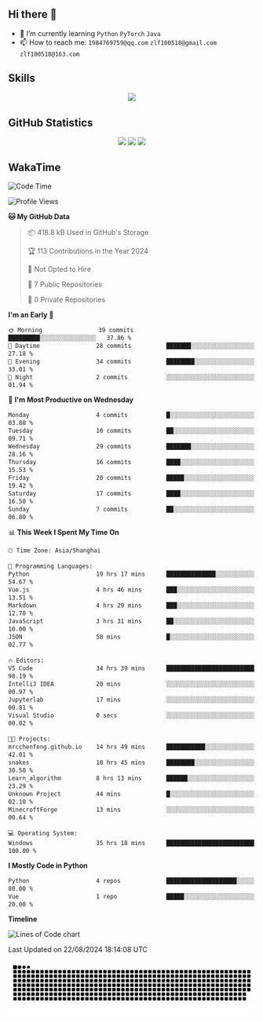 ## Hi there 👋

- 🌱 I’m currently learning `Python` `PyTorch` `Java`
- 📫 How to reach me: `1984769759@qq.com` `zlf100518@gmail.com` `zlf100518@163.com`

## Skills
<div align="center"> <img src="https://skillicons.dev/icons?i=python,linux,git,github,html,css,js" /> </div>

## GitHub Statistics

<div align="center">
  <img src="https://github-readme-stats.vercel.app/api?username=mrcchenfeng&show_icons=true&theme=tokyonight" />
  <img src="https://github-readme-stats.vercel.app/api/top-langs/?username=mrcchenfeng&show_icons=true&theme=tokyonight" />
  <img src="https://github-readme-activity-graph.vercel.app/graph?username=mrcchenfeng&theme=xcode" />
</div>

## WakaTime

<!--START_SECTION:waka-->
![Code Time](http://img.shields.io/badge/Code%20Time-35%20hrs%2018%20mins-blue)

![Profile Views](http://img.shields.io/badge/Profile%20Views-1-blue)

**🐱 My GitHub Data** 

> 📦 418.8 kB Used in GitHub's Storage 
 > 
> 🏆 113 Contributions in the Year 2024
 > 
> 🚫 Not Opted to Hire
 > 
> 📜 7 Public Repositories 
 > 
> 🔑 0 Private Repositories 
 > 
**I'm an Early 🐤** 

```text
🌞 Morning                39 commits          █████████░░░░░░░░░░░░░░░░   37.86 % 
🌆 Daytime                28 commits          ███████░░░░░░░░░░░░░░░░░░   27.18 % 
🌃 Evening                34 commits          ████████░░░░░░░░░░░░░░░░░   33.01 % 
🌙 Night                  2 commits           ░░░░░░░░░░░░░░░░░░░░░░░░░   01.94 % 
```
📅 **I'm Most Productive on Wednesday** 

```text
Monday                   4 commits           █░░░░░░░░░░░░░░░░░░░░░░░░   03.88 % 
Tuesday                  10 commits          ██░░░░░░░░░░░░░░░░░░░░░░░   09.71 % 
Wednesday                29 commits          ███████░░░░░░░░░░░░░░░░░░   28.16 % 
Thursday                 16 commits          ████░░░░░░░░░░░░░░░░░░░░░   15.53 % 
Friday                   20 commits          █████░░░░░░░░░░░░░░░░░░░░   19.42 % 
Saturday                 17 commits          ████░░░░░░░░░░░░░░░░░░░░░   16.50 % 
Sunday                   7 commits           ██░░░░░░░░░░░░░░░░░░░░░░░   06.80 % 
```


📊 **This Week I Spent My Time On** 

```text
🕑︎ Time Zone: Asia/Shanghai

💬 Programming Languages: 
Python                   19 hrs 17 mins      ██████████████░░░░░░░░░░░   54.67 % 
Vue.js                   4 hrs 46 mins       ███░░░░░░░░░░░░░░░░░░░░░░   13.51 % 
Markdown                 4 hrs 29 mins       ███░░░░░░░░░░░░░░░░░░░░░░   12.70 % 
JavaScript               3 hrs 31 mins       ██░░░░░░░░░░░░░░░░░░░░░░░   10.00 % 
JSON                     58 mins             █░░░░░░░░░░░░░░░░░░░░░░░░   02.77 % 

🔥 Editors: 
VS Code                  34 hrs 39 mins      █████████████████████████   98.19 % 
IntelliJ IDEA            20 mins             ░░░░░░░░░░░░░░░░░░░░░░░░░   00.97 % 
Jupyterlab               17 mins             ░░░░░░░░░░░░░░░░░░░░░░░░░   00.81 % 
Visual Studio            0 secs              ░░░░░░░░░░░░░░░░░░░░░░░░░   00.02 % 

🐱‍💻 Projects: 
mrcchenfeng.github.io    14 hrs 49 mins      ███████████░░░░░░░░░░░░░░   42.01 % 
snakes                   10 hrs 45 mins      ████████░░░░░░░░░░░░░░░░░   30.50 % 
Learn_algorithm          8 hrs 13 mins       ██████░░░░░░░░░░░░░░░░░░░   23.29 % 
Unknown Project          44 mins             █░░░░░░░░░░░░░░░░░░░░░░░░   02.10 % 
MinecroftForge           13 mins             ░░░░░░░░░░░░░░░░░░░░░░░░░   00.64 % 

💻 Operating System: 
Windows                  35 hrs 18 mins      █████████████████████████   100.00 % 
```

**I Mostly Code in Python** 

```text
Python                   4 repos             ████████████████████░░░░░   80.00 % 
Vue                      1 repo              █████░░░░░░░░░░░░░░░░░░░░   20.00 % 
```



**Timeline**

![Lines of Code chart](https://raw.githubusercontent.com/mrcchenfeng/mrcchenfeng/main/assets/bar_graph.png)


 Last Updated on 22/08/2024 18:14:08 UTC
<!--END_SECTION:waka-->

<div align="center"><img src="./assets/github-snake-dark.svg" /></div>
